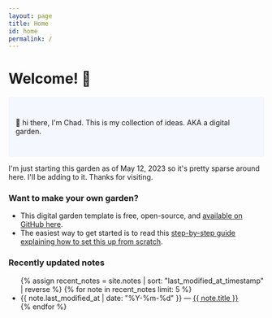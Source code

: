 ```yaml
---
layout: page
title: Home
id: home
permalink: /
---
```


# Welcome! 🌱

<p style="padding: 3em 1em; background: #f5f7ff; border-radius: 4px;">
  👋 hi there, I'm Chad. This is my collection of ideas. AKA a digital garden.
</p>
I'm just starting this garden as of May 12, 2023 so it's pretty sparse around here. I'll be adding to it. Thanks for visiting. 

### Want to make your own garden?

* This digital garden template is free, open-source, and [available on GitHub here](https://github.com/maximevaillancourt/digital-garden-jekyll-template).
* The easiest way to get started is to read this [step-by-step guide explaining how to set this up from scratch](https://maximevaillancourt.com/blog/setting-up-your-own-digital-garden-with-jekyll).

### Recently updated notes

<ul>
  {% assign recent_notes = site.notes | sort: "last_modified_at_timestamp" | reverse %}
  {% for note in recent_notes limit: 5 %}
    <li>
      {{ note.last_modified_at | date: "%Y-%m-%d" }} — <a class="internal-link" href="{{ note.url }}">{{ note.title }}</a>
    </li>
  {% endfor %}
</ul>

<style>
  .wrapper {
    max-width: 46em;
  }
</style>
